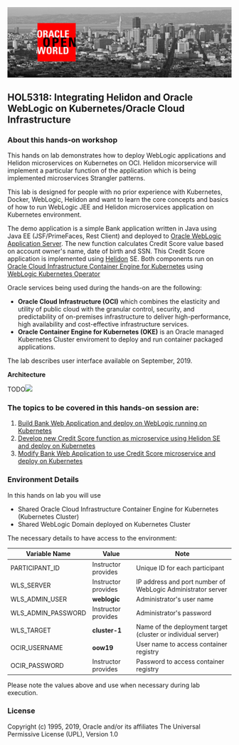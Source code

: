 ![](tutorials/images/oow.png)

## HOL5318: Integrating Helidon and Oracle WebLogic on Kubernetes/Oracle Cloud Infrastructure ##

### About this hands-on workshop ###

This hands on lab demonstrates how to deploy WebLogic applications and Helidon microservices on Kubernetes on OCI. Helidon micorservice will implement a particular function of the application which is being implemented microservices Strangler patterns.

This lab is designed for people with no prior experience with Kubernetes, Docker, WebLogic, Helidon and want to learn the core concepts and basics of how to run WebLogic JEE and Helidon microservices application on Kubernetes environment.

The demo application is a simple Bank application written in Java using Java EE (JSF/PrimeFaces, Rest Client) and deployed to [Oracle WebLogic Application Server](https://www.oracle.com/middleware/technologies/weblogic.html).
The new function calculates Credit Score value based on account owner's name, date of birth and SSN. This Credit Score  application is implemented using [Helidon](https://helidon.io/#/) SE.
Both components run on [Oracle Cloud Infrastructure Container Engine for Kubernetes](https://docs.cloud.oracle.com/iaas/Content/ContEng/Concepts/contengoverview.htm) using [WebLogic Kubernetes Operator](https://github.com/oracle/weblogic-kubernetes-operator)

Oracle services being used during the hands-on are the following:

+ **Oracle Cloud Infrastructure (OCI)** which combines the elasticity and utility of public cloud with the granular control, security, and predictability of on-premises infrastructure to deliver high-performance, high availability and cost-effective infrastructure services.
+ **Oracle Container Engine for Kubernetes (OKE)** is an Oracle managed Kubernetes Cluster enviroment to deploy and run container packaged applications.

The lab describes user interface available on September, 2019.

**Architecture**

TODO![](tutorials/images/wlsonk8s.png)

### The topics to be covered in this hands-on session are: ###

1. [Build Bank Web Application and deploy on WebLogic running on Kubernetes](tutorials/1.build.bank.webapp.md)
2. [Develop new Credit Score function as microservice using Helidon SE and deploy on Kubernetes](2.build.creditscore.helidon.microservice.md)
3. [Modify Bank Web Application to use Credit Score microservice and deploy on Kubernetes](3.modify.bank.webapp.md)

### Environment Details ###

In this hands on lab you will use
- Shared Oracle Cloud Infrastructure Container Engine for Kubernetes (Kubernetes Cluster)
- Shared WebLogic Domain deployed on Kubernetes Cluster

The necessary details to have access to the environment:

|Variable Name|Value|Note|
| ----------- | --- | -- |
|PARTICIPANT_ID|Instructor provides|Unique ID for each participant|
|WLS_SERVER|Instructor provides|IP address and port number of WebLogic Administrator server
|WLS_ADMIN_USER|__weblogic__|Administrator's user name|
|WLS_ADMIN_PASSWORD|Instructor provides|Administrator's password|
|WLS_TARGET|__cluster-1__| Name of the deployment target (cluster or individual server)|
|OCIR_USERNAME|__oow19__|User name to access container registry|
|OCIR_PASSWORD|Instructor provides|Password to access container registry|

Please note the values above and use when necessary during lab execution.

### License ###
Copyright (c) 1995, 2019, Oracle and/or its affiliates
The Universal Permissive License (UPL), Version 1.0
